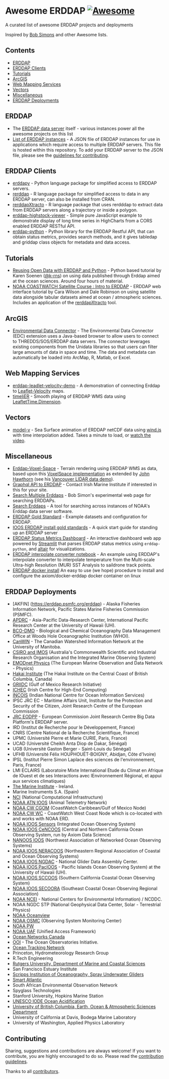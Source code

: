 # Awesome ERDDAP [![Awesome](https://awesome.re/badge.svg)](https://github.com/sindresorhus/awesome)

A curated list of awesome ERDDAP projects and deployments

Inspired by [Bob Simons](https://github.com/BobSimons) and other Awesome lists.

## Contents

- [ERDDAP](#erddap)
- [ERDDAP Clients](#erddap-clients)
- [Tutorials](#tutorials)
- [ArcGIS](#arcgis)
- [Web Mapping Services](#web-mapping-services)
- [Vectors](#vectors)
- [Miscellaneous](#miscellaneous)
- [ERDDAP Deployments](#erddap-deployments)

## ERDDAP

- The [ERDDAP data server](https://github.com/BobSimons/erddap) itself - various instances power all the awesome projects on this list
- [List of ERDDAP instances](https://github.com/IrishMarineInstitute/awesome-erddap/blob/master/erddaps.json) - A JSON file of ERDDAP instances for use in applications which require access to multiple ERDDAP servers. This file is hosted within this repository. To add your ERDDAP server to the JSON file, please see the [guidelines for contributing](#contributing).

## ERDDAP Clients

- [erddapy](https://ioos.github.io/erddapy/) - Python language package for simplified access to ERDDAP servers.
- [rerddap](https://github.com/ropensci/rerddap) - R language package for simplified access to data in any ERDDAP server, can also be installed from CRAN.
- [rerddapXtracto](https://github.com/rmendels/rerddapXtracto) - R language package that uses rerdddap to extract data from ERDDAP servers along a trajectory or inside a polygon.
- [erddap-highstock-viewer](https://github.com/gulfofmaine/erddap-highstock-viewer) -  Simple pure JavaScript example to demonstrate display of long time series in HighCharts from a CORS enabled ERDDAP RESTful API.
- [erddap-python](https://github.com/hmedrano/erddap-python) - Python library for the ERDDAP Restful API, that can obtain status metrics, provides search methods, and it gives tabledap and griddap class objects for metadata and data access.

## Tutorials

- [Reusing Open Data with ERDDAP and Python](https://k-rns.github.io/workshop_data_reuse/) - Python based tutorial by Karen Soenen ([@k-rns](https://github.com/k-rns)) on using data published through Erddap aimed at the ocean sciences. Around four hours of material.
- [NOAA COASTWATCH Satellite Course : Intro to ERDDAP](https://coastwatch.pfeg.noaa.gov/projects/erddap/) - ERDDAP web interface tutorial by Cara Wilson and Dale Robinson on using satellite data alongside tabular datasets aimed at ocean / atmospheric sciences.  Includes an application of the [rerddapXtracto](https://github.com/rmendels/rerddapXtracto) tool.

## ArcGIS

- [Environmental Data Connector](http://asascience.com/software/downloads/) - The Environmental Data Connector (EDC) extension uses a Java-based browser to allow users to connect to THREDDS/SOS/ERDDAP data servers. The connector leverages existing components from the Unidata libraries so that users can filter large amounts of data in space and time. The data and metadata can automatically be loaded into ArcMap, R, Matlab, or Excel.

## Web Mapping Services

- [erddap-leadlet-velocity-demo](https://github.com/IrishMarineInstitute/erddap-leaflet-velocity-demo) - A demonstration of connecting Erddap to [Leaflet-Velocity](https://github.com/danwild/leaflet-velocity) maps.
- [timeliER](https://irishmarineinstitute.github.io/timeliER/#IMI_CONN_3D) - Smooth playing of ERDDAP WMS data using [LeafletTime.Dimension](https://github.com/socib/Leaflet.TimeDimension).

## Vectors

- [model-v](http://digitalocean.ie/model-v/) - Sea Surface animation of ERDDAP netCDF data using [wind.js](https://github.com/Esri/wind-js) with time interpolation added. Takes a minute to load, or [watch the video](http://digitalocean.ie/model-v/connemara/).

## Miscellaneous

- [Erddap-Voxel-Space](https://irishmarineinstitute.github.io/Erddap-Voxel-Space/VoxelSpace.html) - Terrain rendering using ERDDAP WMS as data, based upon this  [VoxelSpace implementation](https://github.com/s-macke/VoxelSpace) as extended by [John Hawthorn](https://github.com/jhawthorn/VoxelSpace) (see his [Vancouver LIDAR data demo](https://jhawthorn.github.io/VoxelSpace/VoxelSpace.html)).
- [Graphql API to ERDDAP](https://api.digitalocean.ie/) - Contact Irish Marine Institute if interested in this for your site.
- [Search Multiple Erddaps](https://coastwatch.pfeg.noaa.gov/erddap/download/SearchMultipleERDDAPs.html) - Bob Simon's experimental web page for searching ERDDAPs.
- [Search Erddaps](https://github.com/IrishMarineInstitute/search-erddaps) - A tool for searching across instances of NOAA's Erddap data server software.
- [ERDDAP Gold Standard](https://github.com/ioos/erddap-gold-standard) - Example datasets and configuration for ERDDAP.
- [IOOS ERDDAP install gold standards](https://ioos.github.io/erddap-gold-standard/index.html) - A quick start guide for standing up an ERDDAP server
- [ERDDAP Status Metrics Dashboard](https://share.streamlit.io/hmedrano/erddap-status-dashboard/main/dashboard_streamlit_app.py) - An interactive dashboard web app powered by [Streamlit](https://streamlit.io/) that parses ERDDAP status metrics using `erddap-python`, and [altair](https://altair-viz.github.io/) for visualizations.
- [ERDDAP interpolate converter notebook](https://ioos.github.io/ioos_code_lab/content/code_gallery/data_analysis_and_visualization_notebooks/2021-10-25-ERDDAP-interpolate.html) - An example using ERDDAP's interpolate converter to interpolate temperature from the Multi-scale Ultra-high Resolution (MUR) SST Analysis to saildrone track points.
- [ERDDAP docker install](https://github.com/EMODnet-Physics/docker-erddap-install) An easy to use (we hope) procedure to install and configure the axiom/docker-erddap docker container on linux

## ERDDAP Deployments

- [AKFIN] (https://erddap.psmfc.org/erddap) - Alaska Fisheries Information Network, Pacific States Marine Fisheries Commission (PSMFC).
- [APDRC](http://apdrc.soest.hawaii.edu/erddap/index.html) - Asia-Pacific Data-Research Center, International Pacific Research Center at the University of Hawaii (UH).
- [BCO-DMO](https://erddap.bco-dmo.org/erddap/) - Biological and Chemical Oceanography Data Management Office at Woods Hole Oceanographic Institution (WHOI).
- [CanWIN](https://canwinerddap.ad.umanitoba.ca/erddap) - The Canadian Watershed Information Network at the University of Manitoba.
- [CSIRO and IMOS](http://rs-data1-mel.csiro.au/erddap/index.html) (Australia's Commonwealth Scientific and Industrial Research Organisation and the Integrated Marine Observing System)
- [EMODnet Physics](http://erddap.emodnet-physics.eu/erddap/index.html) (The European Marine Observation and Data Network - Physics)
- [Hakai Institute](https://catalogue.hakai.org/erddap/index.html) (The Hakai Institute on the Central Coast of British Columbia, Canada)
- [GRIIDC](https://erddap.griidc.org/erddap/index.html) (Gulf of Mexico Research Initiative)
- [ICHEC](https://erddap.ichec.ie/erddap/index.html) (Irish Centre for High-End Computing)
- [INCOIS](http://erddap.incois.gov.in/erddap/index.html) (Indian National Centre for Ocean Information Services)
- IPSC JRC EC - Maritime Affairs Unit, Institute for the Protection and Security of the Citizen, Joint Research Centre of the European Commission
- [JRC EODPP](https://jeodpp.jrc.ec.europa.eu/services/erddap/) - European Commission Joint Research Centre Big Data Platform's ERDDAP server.
- IRD (Institut de Recherche pour le Développement, France)  
- CNRS (Centre National de la Recherche Scientifique, France)  
- UPMC (Université Pierre et Marie CURIE, Paris, France)  
- UCAD (Université Cheikh Anta Diop de Dakar, Sénégal)  
- UGB (Université Gaston Berger - Saint-Louis du Sénégal)  
- UFHB (Université Félix HOUPHOUËT-BOIGNY, Abidjan, Côte d'Ivoire)  
- IPSL (Institut Pierre Simon Laplace des sciences de l'environnement, Paris, France)  
- LMI ECLAIRS (Laboratoire Mixte International Etude du Climat en Afrique de lOuest et de ses Interactions avec lEnvironnement Régional, et appui aux services climatiques)
- [The Marine Institute](https://erddap.marine.ie/erddap/index.html) - Ireland.
- Marine Instruments S.A. (Spain)
- [NCI](http://nrm-erddap.nci.org.au/erddap/index.html) (National Computational Infrastructure)
- [NOAA ATN IOOS](https://atn.ioos.us/erddap/index.html) (Animal Telemetry Network)
- [NOAA CW CGOM](http://cwcgom.aoml.noaa.gov/erddap/index.html) (CoastWatch Caribbean/Gulf of Mexico Node)
- [NOAA CW WC](https://coastwatch.pfeg.noaa.gov/erddap/index.html) - CoastWatch West Coast Node which is co-located with and works with NOAA ERD.  
- [NOAA IOOS Sensors](http://erddap.sensors.ioos.us/erddap/) (Integrated Ocean Observing System)
- [NOAA IOOS CeNCOOS](http://erddap.axiomdatascience.com/erddap/index.html) (Central and Northern California Ocean Observing System, run by Axiom Data Science)
- [NANOOS IOOS](https://wilson.coas.oregonstate.edu/erddap/index.html) (Northwest Association of Networked Ocean Observing Systems)
- [NOAA IOOS NERACOOS](http://www.neracoos.org/erddap/index.html) (Northeastern Regional Association of Coastal and Ocean Observing Systems)
- [NOAA IOOS NGDAC](https://gliders.ioos.us/erddap/index.html) - National Glider Data Assembly Center.
- [NOAA IOOS PacIOOS](https://pae-paha.pacioos.hawaii.edu/erddap/index.html) - Pacific Islands Ocean Observing System) at the University of Hawaii (UH).
- [NOAA IOOS SCCOOS](http://sccoos.org/erddap/index.html) (Southern California Coastal Ocean Observing System)
- [NOAA IOOS SECOORA](http://erddap.secoora.org/erddap/index.html) (Southeast Coastal Ocean Observing Regional Association)
- [NOAA NCEI](https://ecowatch.ncddc.noaa.gov/erddap/index.html) - National Centers for Environmental Information) / NCDDC.
- NOAA NGDC STP (National Geophysical Data Center, Solar - Terrestrial Physics)
- [NOAA Oceanview](https://oceanview.pfeg.noaa.gov/erddap/index.html)
- [NOAA OSMC](http://osmc.noaa.gov/erddap/index.html) (Observing System Monitoring Center)
- [NOAA PW](https://polarwatch.noaa.gov/erddap/index.html)
- [NOAA UAF](https://upwell.pfeg.noaa.gov/erddap/index.html) (Unified Access Framework)
- [Ocean Networks Canada](http://dap.onc.uvic.ca/erddap/index.html)
- [OOI](https://oceanobservatories.org/erddap-server/) - The Ocean Observatories Initiative.
- [Ocean Tracking Network](https://members.oceantrack.org/erddap/index.html)
- Princeton, Hydrometeorology Research Group
- R.Tech Engineering
- [Rutgers University, Department of Marine and Coastal Sciences](http://tds.marine.rutgers.edu/erddap/index.html)
- San Francisco Estuary Institute
- [Scripps Institution of Oceanography, Spray Underwater Gliders](https://spraydata.ucsd.edu/erddap/index.html)
- [Smart Atlantic](https://www.smartatlantic.ca/erddap/)
- South African Environmental Observation Network
- Spyglass Technologies
- Stanford University, Hopkins Marine Station
- [UNESCO IODE Ocean Acidification](https://erddap.oa.iode.org/erddap/index.html)
- [University of British Columbia, Earth, Ocean & Atmospheric Sciences Department](https://salishsea.eos.ubc.ca/erddap/index.html)
- University of California at Davis, Bodega Marine Laboratory
- University of Washington, Applied Physics Laboratory

## Contributing

Sharing, suggestions and contributions are always welcome! If you want to contribute, you are highly encouraged to do so. Please read the [contribution guidelines](CONTRIBUTING.md).

Thanks to all [contributors](https://github.com/IrishMarineInstitute/awesome-erddap/graphs/contributors).

